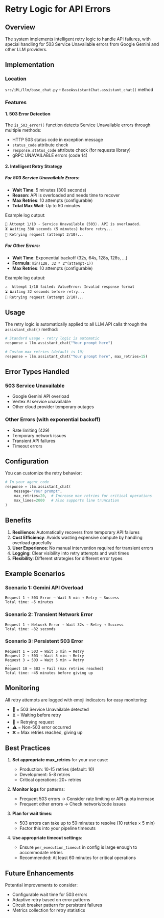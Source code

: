 # Retry Logic for API Errors

## Overview

The system implements intelligent retry logic to handle API failures, with special handling for 503 Service Unavailable errors from Google Gemini and other LLM providers.

## Implementation

### Location
`src/iML/llm/base_chat.py` - `BaseAssistantChat.assistant_chat()` method

### Features

#### 1. **503 Error Detection**
The `is_503_error()` function detects Service Unavailable errors through multiple methods:
- HTTP 503 status code in exception message
- `status_code` attribute check
- `response.status_code` attribute check (for requests library)
- gRPC UNAVAILABLE errors (code 14)

#### 2. **Intelligent Retry Strategy**

##### For 503 Service Unavailable Errors:
- **Wait Time**: 5 minutes (300 seconds)
- **Reason**: API is overloaded and needs time to recover
- **Max Retries**: 10 attempts (configurable)
- **Total Max Wait**: Up to 50 minutes

Example log output:
```
🔄 Attempt 1/10 - Service Unavailable (503). API is overloaded.
⏳ Waiting 300 seconds (5 minutes) before retry...
🔁 Retrying request (attempt 2/10)...
```

##### For Other Errors:
- **Wait Time**: Exponential backoff (32s, 64s, 128s, 128s, ...)
- **Formula**: `min(128, 32 * 2^(attempt-1))`
- **Max Retries**: 10 attempts (configurable)

Example log output:
```
⚠️  Attempt 1/10 failed: ValueError: Invalid response format
⏳ Waiting 32 seconds before retry...
🔁 Retrying request (attempt 2/10)...
```

## Usage

The retry logic is automatically applied to all LLM API calls through the `assistant_chat()` method:

```python
# Standard usage - retry logic is automatic
response = llm.assistant_chat("Your prompt here")

# Custom max retries (default is 10)
response = llm.assistant_chat("Your prompt here", max_retries=15)
```

## Error Types Handled

### 503 Service Unavailable
- Google Gemini API overload
- Vertex AI service unavailable
- Other cloud provider temporary outages

### Other Errors (with exponential backoff)
- Rate limiting (429)
- Temporary network issues
- Transient API failures
- Timeout errors

## Configuration

You can customize the retry behavior:

```python
# In your agent code
response = llm.assistant_chat(
    message="Your prompt",
    max_retries=20,  # Increase max retries for critical operations
    max_lines=2000   # Also supports line truncation
)
```

## Benefits

1. **Resilience**: Automatically recovers from temporary API failures
2. **Cost Efficiency**: Avoids wasting expensive compute by handling overload gracefully
3. **User Experience**: No manual intervention required for transient errors
4. **Logging**: Clear visibility into retry attempts and wait times
5. **Flexibility**: Different strategies for different error types

## Example Scenarios

### Scenario 1: Gemini API Overload
```
Request 1 → 503 Error → Wait 5 min → Retry → Success
Total time: ~5 minutes
```

### Scenario 2: Transient Network Error
```
Request 1 → Network Error → Wait 32s → Retry → Success
Total time: ~32 seconds
```

### Scenario 3: Persistent 503 Error
```
Request 1 → 503 → Wait 5 min → Retry
Request 2 → 503 → Wait 5 min → Retry
Request 3 → 503 → Wait 5 min → Retry
...
Request 10 → 503 → Fail (max retries reached)
Total time: ~45 minutes before giving up
```

## Monitoring

All retry attempts are logged with emoji indicators for easy monitoring:
- 🔄 = 503 Service Unavailable detected
- ⏳ = Waiting before retry
- 🔁 = Retrying request
- ⚠️  = Non-503 error occurred
- ❌ = Max retries reached, giving up

## Best Practices

1. **Set appropriate max_retries** for your use case:
   - Production: 10-15 retries (default: 10)
   - Development: 5-8 retries
   - Critical operations: 20+ retries

2. **Monitor logs** for patterns:
   - Frequent 503 errors → Consider rate limiting or API quota increase
   - Frequent other errors → Check network/code issues

3. **Plan for wait times**:
   - 503 errors can take up to 50 minutes to resolve (10 retries × 5 min)
   - Factor this into your pipeline timeouts

4. **Use appropriate timeout settings**:
   - Ensure `per_execution_timeout` in config is large enough to accommodate retries
   - Recommended: At least 60 minutes for critical operations

## Future Enhancements

Potential improvements to consider:
- Configurable wait time for 503 errors
- Adaptive retry based on error patterns
- Circuit breaker pattern for persistent failures
- Metrics collection for retry statistics

